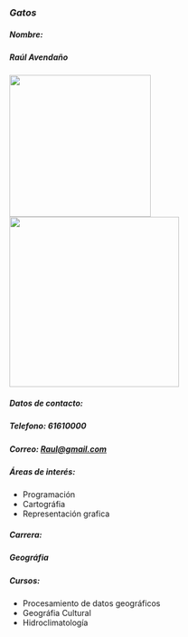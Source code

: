 ### *__Gatos__* ###
  
    

##### *__Nombre:__*
##### Raúl Avendaño  

<img src="https://upload.wikimedia.org/wikipedia/commons/thumb/4/4d/Cat_November_2010-1a.jpg/449px-Cat_November_2010-1a.jpg" width="250">


 
<img src="https://upload.wikimedia.org/wikipedia/commons/thumb/1/1f/As08-16-2593.jpg/678px-As08-16-2593.jpg?20120418171958" width="300">

##### *__Datos de contacto:__*   
##### Telefono: 61610000   
##### Correo: Raul@gmail.com



##### *__Áreas de interés:__*
- Programación
- Cartográfia
- Representación grafica


##### *__Carrera:__*  
##### Geográfia   

##### *__Cursos:__*  
- Procesamiento de datos geográficos
- Geográfia Cultural
- Hidroclimatología
